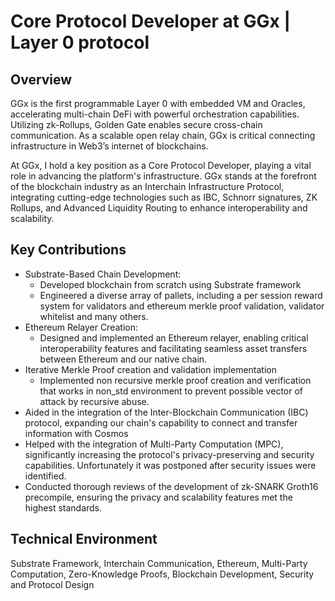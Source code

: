 # Core Protocol Developer at GGx | Layer 0 protocol

## Overview

GGx is the first programmable Layer 0 with embedded VM and Oracles, accelerating multi-chain DeFi with powerful orchestration capabilities. Utilizing zk-Rollups, Golden Gate enables secure cross-chain communication. As a scalable open relay chain, GGx is critical connecting infrastructure in Web3’s internet of blockchains.

At GGx, I hold a key position as a Core Protocol Developer, playing a vital role in advancing the platform's infrastructure. GGx stands at the forefront of the blockchain industry as an Interchain Infrastructure Protocol, integrating cutting-edge technologies such as IBC, Schnorr signatures, ZK Rollups, and Advanced Liquidity Routing to enhance interoperability and scalability.

## Key Contributions

* Substrate-Based Chain Development:
  * Developed blockchain from scratch using Substrate framework
  * Engineered a diverse array of pallets, including a per session reward system for validators and ethereum merkle proof validation, validator whitelist and many others.
* Ethereum Relayer Creation:
  * Designed and implemented an Ethereum relayer, enabling critical interoperability features and facilitating seamless asset transfers between Ethereum and our native chain.
* Iterative Merkle Proof creation and validation implementation
  * Implemented non recursive merkle proof creation and verification that works in non_std environment to prevent possible vector of attack by recursive abuse.
* Aided in the integration of the Inter-Blockchain Communication (IBC) protocol, expanding our chain's capability to connect and transfer information with Cosmos
* Helped with the integration of Multi-Party Computation (MPC), significantly increasing the protocol's privacy-preserving and security capabilities. Unfortunately it was postponed after security issues were identified.
* Conducted thorough reviews of the development of zk-SNARK Groth16 precompile, ensuring the privacy and scalability features met the highest standards.

## Technical Environment

Substrate Framework, Interchain Communication, Ethereum, Multi-Party Computation, Zero-Knowledge Proofs, Blockchain Development, Security and Protocol Design
